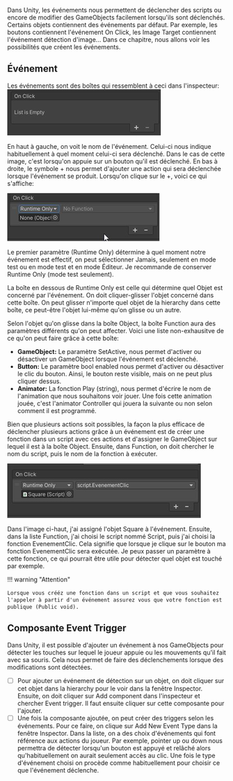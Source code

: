 Dans Unity, les événements nous permettent de déclencher des scripts ou encore de modifier des GameObjects facilement lorsqu'ils sont déclenchés. Certains objets contiennent des événements par défaut. Par exemple, les boutons contiennent l'événement On Click, les Image Target contiennent l'événement détection d'image... Dans ce chapitre, nous allons voir les possibilités que créent les événements.    


## Événement
Les événements sont des boîtes qui ressemblent à ceci dans l'inspecteur:    
<img src="../images/evenement.jpg">

En haut à gauche, on voit le nom de l'événement. Celui-ci nous indique habituellement à quel moment celui-ci sera déclenché. Dans le cas de cette image, c'est lorsqu'on appuie sur un bouton qu'il est déclenché. En bas à droite, le symbole + nous permet d'ajouter une action qui sera déclenchée lorsque l'événement se produit. Lorsqu'on clique sur le +, voici ce qui s'affiche:  

<img src="../images/evenement2.jpg">    

Le premier paramètre (Runtime Only) détermine à quel moment notre événement est effectif, on peut sélectionner Jamais, seulement en mode test ou en mode test et en mode Éditeur. Je recommande de conserver Runtime Only (mode test seulement).      

La boîte en dessous de Runtime Only est celle qui détermine quel Objet est concerné par l'événement. On doit cliquer-glisser l'objet concerné dans cette boîte. On peut glisser n'importe quel objet de la hierarchy dans cette boîte, ce peut-être l'objet lui-même qu'on glisse ou un autre.      

Selon l'objet qu'on glisse dans la boîte Object, la boîte Function aura des paramètres différents qu'on peut affecter. Voici une liste non-exhausitve de ce qu'on peut faire grâce à cette boîte:    
- **GameObject:**  Le paramètre SetActive, nous permet d'activer ou désactiver un GameObject lorsque l'événement est déclenché.    
- **Button:** Le paramètre bool enabled nous permet d'activer ou désactiver le clic du bouton. Ainsi, le bouton reste visible, mais on ne peut plus cliquer dessus.    
- **Animator:** La fonction Play (string), nous permet d'écrire le nom de l'animation que nous souhaitons voir jouer. Une fois cette animation jouée, c'est l'animator Controller qui jouera la suivante ou non selon comment il est programmé.    
 
Bien que plusieurs actions soit possibles, la façon la plus efficace de déclencher plusieurs actions grâce à un événement est de créer une fonction dans un script avec ces actions et d'assigner le GameObject sur lequel il est à la boîte Object. Ensuite, dans Function, on doit chercher le nom du script, puis le nom de la fonction à exécuter.    

<img src="../images/evenement3.jpg">   

Dans l'image ci-haut, j'ai assigné l'objet Square à l'événement. Ensuite, dans la liste Function, j'ai choisi le script nommé Script, puis j'ai choisi la fonction EvenementClic. Cela signifie que lorsque je clique sur le bouton ma fonction EvenementClic sera exécutée. Je peux passer un paramètre à cette fonction, ce qui pourrait être utile pour détecter quel objet est touché par exemple.  

    
!!! warning "Attention"

    Lorsque vous crééz une fonction dans un script et que vous souhaitez l'appeler à partir d'un événement assurez vous que votre fonction est publique (Public void).

      

## Composante Event Trigger
Dans Unity, il est possible d'ajouter un événement à nos GameObjects pour détecter les touches sur lequel le joueur appuie ou les mouvements qu'il fait avec sa souris. Cela nous permet de faire des déclenchements lorsque des modifications sont détectées.   

- [ ] Pour ajouter un événement de détection sur un objet, on doit cliquer sur cet objet dans la hierarchy pour le voir dans la fenêtre Inspector. Ensuite, on doit cliquer sur Add component dans l'inspecteur et chercher Event trigger. Il faut ensuite cliquer sur cette composante pour l'ajouter.
- [ ] Une fois la composante ajoutée, on peut créer des triggers selon les événements. Pour ce faire, on clique sur Add New Event Type dans la fenêtre Inspector. Dans la liste, on a des choix d'événements qui font référence aux actions du joueur. Par exemple, pointer up ou down nous permettra de détecter lorsqu'un bouton est appuyé et relâché alors qu'habituellement on aurait seulement accès au clic. Une fois le type d'événement choisi on procède comme habituellement pour choisir ce que l'événement déclenche.
